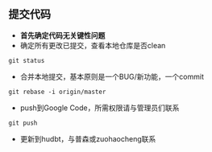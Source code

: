 ## 提交代码 ##
  * **首先确定代码无关键性问题**
  * 确定所有更改已提交，查看本地仓库是否clean
```
git status
```
  * 合并本地提交，基本原则是一个BUG/新功能，一个commit
```
git rebase -i origin/master
```
  * push到Google Code，所需权限请与管理员们联系
```
git push
```
  * 更新到hudbt，与普森或zuohaocheng联系